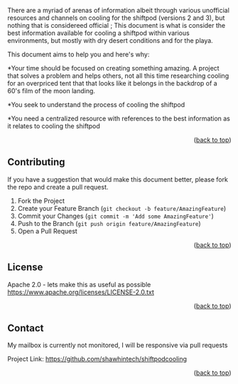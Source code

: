 There are a myriad of arenas of information albeit through various unofficial resources and channels on cooling for the shiftpod (versions 2 and 3), but nothing that is considereed official ; This document is what is consider the best information available for cooling a shiftpod within various environments, but mostly with dry desert conditions and for the playa.


This document aims to help you and here's why:


*Your time should be focused on creating something amazing. A project that solves a problem and helps others, not all this time researching cooling for an overpriced tent that that looks like it belongs in the backdrop of a 60's film of the moon  landing.

*You seek to understand the process of cooling the shiftpod

*You need a centralized resource with references to the best information as it relates to cooling the shiftpod 

<p align="right">(<a href="#top">back to top</a>)</p>

## Contributing

If you have a suggestion that would make this document better, please fork the repo and create a pull request. 

1. Fork the Project
2. Create your Feature Branch (`git checkout -b feature/AmazingFeature`)
3. Commit your Changes (`git commit -m 'Add some AmazingFeature'`)
4. Push to the Branch (`git push origin feature/AmazingFeature`)
5. Open a Pull Request

<p align="right">(<a href="#top">back to top</a>)</p>



<!-- LICENSE -->
## License

Apache 2.0 -   lets make this as useful as possible
https://www.apache.org/licenses/LICENSE-2.0.txt
<p align="right">(<a href="#top">back to top</a>)</p>



<!-- CONTACT -->
## Contact

My mailbox is currently not monitored,  I will be responsive via pull requests

Project Link: [https://github.com/shawhintech/shiftpodcooling ](https://github.com/shawhintech/shiftpodcooling)

<p align="right">(<a href="#top">back to top</a>)</p>





